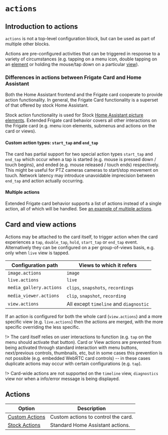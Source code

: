 # `actions`

## Introduction to actions <!-- {docsify-ignore} -->

`actions` is not a top-level configuration block, but can be used as part of
multiple other blocks.

Actions are pre-configured activities that can be triggered in response to a
variety of circumstances (e.g. tapping on a menu icon, double tapping on an
[element](../elements.md) or holding the mouse/tap down on a particular
[view](../view.md?id=supported-views)).

### Differences in actions between Frigate Card and Home Assistant

Both the Home Assistant frontend and the Frigate card cooperate to provide
action functionality. In general, the Frigate Card functionality is a superset
of that offered by stock Home Assistant.

Stock action functionality is used for Stock [Home Assistant picture
elements](https://www.home-assistant.io/lovelace/picture-elements/). Extended
Frigate card behavior covers all other interactions on the Frigate card (e.g.
menu icon elements, submenus and actions on the card or views).

#### Custom action types: `start_tap` and `end_tap`

The card has partial support for two special action types `start_tap` and
`end_tap` which occur when a tap is started (e.g. mouse is pressed down /
touch begins), and ended (e.g. mouse released / touch ends) respectively. This
might be useful for PTZ cameras cameras to start/stop movement on touch. Network
latency may introduce unavoidable imprecision between `end_tap` and action
actually occurring.

#### Multiple actions

Extended Frigate card behavior supports a list of actions instead of a single
action, all of which will be handled. See [an example of multiple
actions](../../examples.md?id=multiple-actions).

## Card and view actions <!-- {docsify-ignore} -->

Actions may be attached to the card itself, to trigger action when the card
experiences a `tap`, `double_tap`, `hold`, `start_tap` or `end_tap` event.
Alternatively they can be configured on a per group-of-views basis, e.g. only
when `live` view is tapped.

| Configuration path      | Views to which it refers           |
| ----------------------- | ---------------------------------- |
| `image.actions`         | `image`                            |
| `live.actions`          | `live`                             |
| `media_gallery.actions` | `clips`, `snapshots`, `recordings` |
| `media_viewer.actions`  | `clip`, `snapshot`, `recording`    |
| `view.actions`          | All except `timeline` and `diagnostic` |

If an action is configured for both the whole card (`view.actions`) and a more
specific view (e.g. `live.actions`) then the actions are merged, with the more
specific overriding the less specific.

!> The card itself relies on user interactions to function (e.g. `tap` on
the menu should activate that button). Card or View actions are prevented from
being activated through standard interaction with menu buttons, next/previous
controls, thumbnails, etc, but in some cases this prevention is not possible
(e.g. embedded WebRTC card controls) -- in these cases duplicate actions may
occur with certain configurations (e.g. `tap`).

!> Card-wide actions are not supported on the `timeline` view, `diagnostics`
view nor when a info/error message is being displayed.

## Actions <!-- {docsify-ignore} -->

| Option                               | Description                         |
| ------------------------------------ | ----------------------------------- |
| [Custom Actions](./custom/README.md) | Custom actions to control the card. |
| [Stock Actions](./stock/README.md)   | Standard Home Assistant actions.    |
